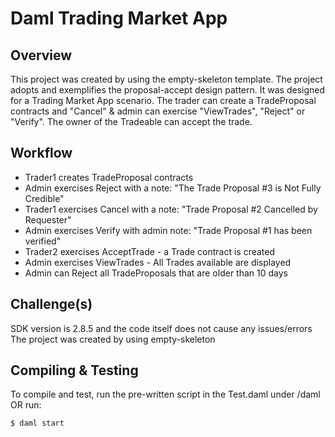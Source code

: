 # Daml Trading Market App

## Overview
This project was created by using the empty-skeleton template. The project adopts and exemplifies the proposal-accept design pattern. It was designed for a Trading Market App scenario.
The trader can create a TradeProposal contracts and "Cancel" & admin can exercise "ViewTrades", "Reject" or "Verify". The owner of the Tradeable can accept the trade.

## Workflow
- Trader1 creates TradeProposal contracts
- Admin exercises Reject with a note: "The Trade Proposal #3 is Not Fully Credible"
- Trader1 exercises Cancel with a note: "Trade Proposal #2 Cancelled by Requester" 
- Admin exercises Verify with admin note: "Trade Proposal #1 has been verified"
- Trader2 exercises AcceptTrade - a Trade contract is created
- Admin exercises ViewTrades - All Trades available are displayed
- Admin can Reject all TradeProposals that are older than 10 days

## Challenge(s)
SDK version is 2.8.5 and the code itself does not cause any issues/errors
The project was created by using empty-skeleton

## Compiling & Testing
To compile and test, run the pre-written script in the Test.daml under /daml OR run:
```
$ daml start
```